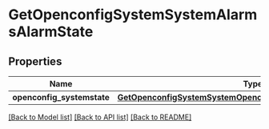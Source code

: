 # GetOpenconfigSystemSystemAlarmsAlarmState

## Properties
Name | Type | Description | Notes
------------ | ------------- | ------------- | -------------
**openconfig_systemstate** | [**GetOpenconfigSystemSystemOpenconfigsystemsystemAlarmsState**](GetOpenconfigSystemSystemOpenconfigsystemsystemAlarmsState.md) |  | [optional] 

[[Back to Model list]](../README.md#documentation-for-models) [[Back to API list]](../README.md#documentation-for-api-endpoints) [[Back to README]](../README.md)


